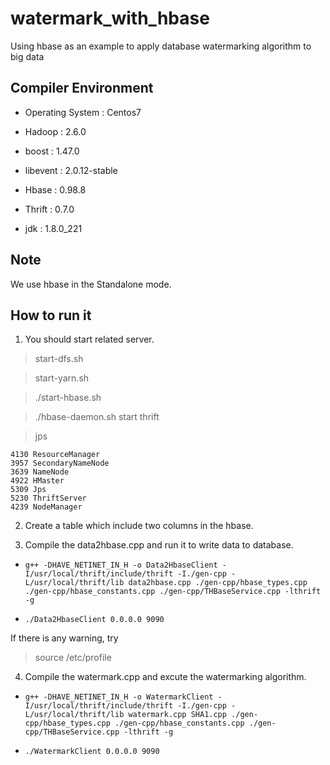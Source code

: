 # watermark_with_hbase
Using hbase as an example to apply database watermarking algorithm to big data

## Compiler Environment

* Operating System : Centos7

* Hadoop : 2.6.0

* boost : 1.47.0

* libevent : 2.0.12-stable

* Hbase : 0.98.8

* Thrift : 0.7.0

* jdk : 1.8.0_221

## Note

We use hbase in the Standalone mode.

## How to run it

1. You should start related server.
> start-dfs.sh

> start-yarn.sh

> ./start-hbase.sh

> ./hbase-daemon.sh start thrift

> jps
```
4130 ResourceManager
3957 SecondaryNameNode
3639 NameNode
4922 HMaster
5309 Jps
5230 ThriftServer
4239 NodeManager
```


2. Create a table which include two columns in the hbase.

3. Compile the data2hbase.cpp and run it to write data to database.

* `g++ -DHAVE_NETINET_IN_H -o Data2HbaseClient -I/usr/local/thrift/include/thrift -I./gen-cpp -L/usr/local/thrift/lib data2hbase.cpp ./gen-cpp/hbase_types.cpp ./gen-cpp/hbase_constants.cpp ./gen-cpp/THBaseService.cpp -lthrift -g`

* `./Data2HbaseClient 0.0.0.0 9090`

If there is any warning, try 

> source /etc/profile

4. Compile the watermark.cpp and excute the watermarking algorithm.

* `g++ -DHAVE_NETINET_IN_H -o WatermarkClient -I/usr/local/thrift/include/thrift -I./gen-cpp -L/usr/local/thrift/lib watermark.cpp SHA1.cpp ./gen-cpp/hbase_types.cpp ./gen-cpp/hbase_constants.cpp ./gen-cpp/THBaseService.cpp -lthrift -g`

* `./WatermarkClient 0.0.0.0 9090`


